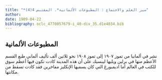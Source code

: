 ```yaml
---
title: "*سير العلم والاجتماع : المطبوعات الألمانية*. المقتبس 4(4)"
author: 
date: 1909-04-22
bibliography: oclc_4770057679-i_40-div_35.d1e4034.bib
---
```




##  المطبوعات الألمانية 


 نشر في ألمانيا من تموز  ١٩٠٧  إلى تموز  ١٩٠٨  نحو  ثلاثين  ألف  تأليف ألماني طبع   القسم الأعظم منها في برلين ويليها ليبسيك على أن هذه المدينة كادت تكون فيها أعظم سوق للكتب في العالم أما اديمبورغ التي كان يسميها الإنكليز مفاخرين فقد كادت تسقط من مكانتها. 
